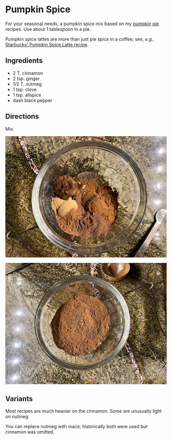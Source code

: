 [photographed]: ../indices/photographed.html

# Pumpkin Spice

For your seasonal needs, a pumpkin spice mix based on my [pumpkin](../pie/pumpkin.md) [pie](../pie/nonDairyPumpkin.md) 
recipes.  Use about 1 tablespoon in a pie.

Pumpkin spice lattes are more than just pie spice in a coffee; see, *e.g.,* [Starbucks' Pumpkin Spice Latte recipe](https://athome.starbucks.com/recipe/pumpkin-spice-latte).

## Ingredients

* 2 T. cinnamon
* 2 tsp. ginger
* 1/2 T. nutmeg 
* 1 tsp. clove
* 1 tsp. allspice
* dash black pepper

## Directions

Mix.

![unmixed](../images/pumpkinSpice_unmixed.png)

![mixed](../images/pumpkinSpice_mixed.png)

## Variants

Most recipes are much heavier on the cinnamon.  Some are unusually light on nutmeg.

You can replace nutmeg with mace; historically both were used but cinnamon was omitted.
